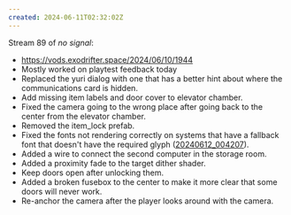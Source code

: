 ```yaml
---
created: 2024-06-11T02:32:02Z
---
```


Stream 89 of _no signal_:
- https://vods.exodrifter.space/2024/06/10/1944
- Mostly worked on playtest feedback today
- Replaced the yuri dialog with one that has a better hint about where the communications card is hidden.
- Add missing item labels and door cover to elevator chamber.
- Fixed the camera going to the wrong place after going back to the center from the elevator chamber.
- Removed the item_lock prefab.
- Fixed the fonts not rendering correctly on systems that have a fallback font that doesn't have the required glyph ([20240612_004207](20240612_004207.md)).
- Added a wire to connect the second computer in the storage room.
- Added a proximity fade to the target dither shader.
- Keep doors open after unlocking them.
- Added a broken fusebox to the center to make it more clear that some doors will never work.
- Re-anchor the camera after the player looks around with the camera.
